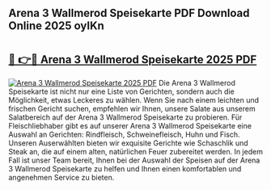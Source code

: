 ## Arena 3 Wallmerod Speisekarte PDF Download Online 2025 oyIKn

# <h2><a href="http://gc8ucmr.nevu.top/?p=Arena+3+Wallmerod+Speisekarte">🔗 👉🔴 Arena 3 Wallmerod Speisekarte 2025 PDF</a></h2>

[![Arena 3 Wallmerod Speisekarte 2025 PDF](https://i.imgur.com/dBaPXMq.png)](http://gc8ucmr.nevu.top/?p=Arena+3+Wallmerod+Speisekarte)
Die Arena 3 Wallmerod Speisekarte ist nicht nur eine Liste von Gerichten, sondern auch die Möglichkeit, etwas Leckeres zu wählen. Wenn Sie nach einem leichten und frischen Gericht suchen, empfehlen wir Ihnen, unsere Salate aus unserem Salatbereich auf der Arena 3 Wallmerod Speisekarte zu probieren. Für Fleischliebhaber gibt es auf unserer Arena 3 Wallmerod Speisekarte eine Auswahl an Gerichten: Rindfleisch, Schweinefleisch, Huhn und Fisch. Unseren Auserwählten bieten wir exquisite Gerichte wie Schaschlik und Steak an, die auf einem alten, natürlichen Feuer zubereitet werden. In jedem Fall ist unser Team bereit, Ihnen bei der Auswahl der Speisen auf der Arena 3 Wallmerod Speisekarte zu helfen und Ihnen einen komfortablen und angenehmen Service zu bieten.
